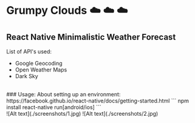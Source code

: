 # Grumpy Clouds ☁️ ☁️ ☁️
## React Native Minimalistic Weather Forecast
List of API's used:
- Google Geocoding
- Open Weather Maps
- Dark Sky
<br>
### Usage:
About setting up an environment: <br> https://facebook.github.io/react-native/docs/getting-started.html
```
npm install
react-native run[android/ios]
```
<br>
![Alt text](./screenshots/1.jpg)
![Alt text](./screenshots/2.jpg)

